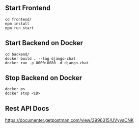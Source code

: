 ## Start Frontend

```
cd frontend/
npm install
npm run start
```

## Start Backend on Docker

```
cd backend/
docker build . --tag django-chat
docker run -p 8000:8080 -d django-chat
```

## Stop Backend on Docker

```
docker ps
docker stop <ID>
```

## Rest API Docs

https://documenter.getpostman.com/view/3996315/UVyysCNK

